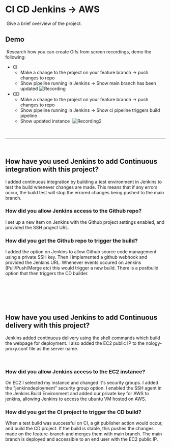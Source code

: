 # CI CD Jenkins -> AWS

​
Give a brief overview of the project.
​

## Demo

​
Research how you can create Gifs from screen recordings, demo the following:
​

- CI
  - Make a change to the project on your feature branch -> push changes to repo
  - Show pipeline running in Jenkins -> Show main branch has been updated
    ![Recording](ShowsUpdatedRepos.gif)
- CD
  - Make a change to the project on your feature branch -> push changes to repo
  - Show pipeline running in Jenkins -> Show ci pipeline triggers build pipeline
  - Show updated instance
    ​
    ![Recording2](Recording%202023-01-25%20at%2015.30.19.gif)

​

---

​

## How have you used Jenkins to add Continuous integration with this project?

I added continuous integration by building a test environment in Jenkins to test the build whenever changes are made. This means that if any errors occur, the build test will stop the errored changes being pushed to the main branch.
​

### How did you allow Jenkins access to the Github repo?

I set up a new item on Jenkins with the Github project settings enabled, and provided the SSH project URL.
​

### How did you get the Github repo to trigger the build?

I added the option on Jenkins to allow Github source code management using a private SSH key.
Then I implemented a github webhook and provided the Jenkins URL. Whenever events occured on Jenkins (Pull/Push/Merge etc) this would trigger a new build. There is a postbuild option that then triggers the CD builder.

## ​

​

## How have you used Jenkins to add Continuous delivery with this project?
Jenkins added continuous delivery using the shell commands which build the webpage for deployment. I also added the EC2 public IP to the nology-proxy.conf file as the server name.

​

### How did you allow Jenkins access to the EC2 instance?
On EC2 I selected my instance and changed it's security groups. I added the "jenkinsdeployment" security group option.
I enabled the SSH agent in the Jenkins Build Environment and added our private key for AWS to jenkins, allowing Jenkins to access the ubuntu VM hosted on AWS.


### How did you get the CI project to trigger the CD build?
When a test build was successful on CI, a git publisher action would occur, and build the CD project. If the build is stable, this pushes the changes made on the feature-branch and merges them with main branch. The main branch is deployed and accessible to an end user with the EC2 public IP.
## ​
